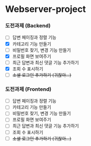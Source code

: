 # Webserver-project

### 도전과제 (Backend)

- [ ] 답변 페이징과 정렬 기능
- [x] 카테고리 기능 만들기
- [ ] 비밀번호 찾기, 변경 기능 만들기
- [x] 프로필 화면 보여주기
- [ ] 최근 답변과 최신 댓글 기능 추가하기
- [x] 조회 수 표시하기
- [ ] ~~소셜 로그인 추가하기 (귀찮아...)~~

### 도전과제 (Frontend)

- [ ] 답변 페이징과 정렬 기능
- [ ] 카테고리 기능 만들기
- [ ] 비밀번호 찾기, 변경 기능 만들기
- [ ] 프로필 화면 보여주기
- [ ] 최근 답변과 최신 댓글 기능 추가하기
- [ ] 조회 수 표시하기
- [ ] ~~소셜 로그인 추가하기 (귀찮아...)~~